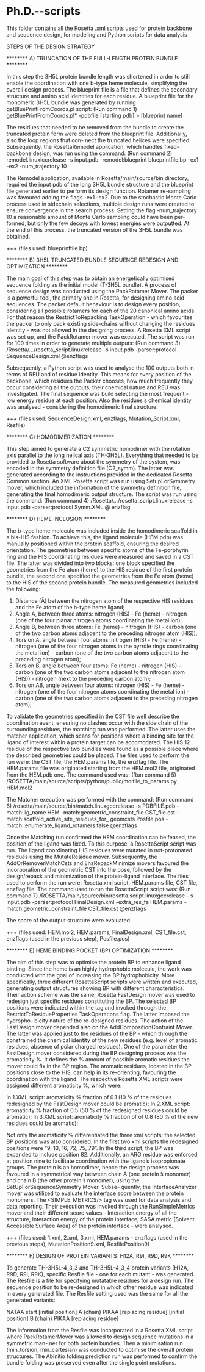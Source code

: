 # Ph.D.--scripts
This folder contains all the Rosetta .xml scripts used for protein backbone and sequence design, for modeling and Python scripts for data analysis


STEPS OF THE DESIGN STRATEGY

******** A) TRUNCATION OF THE FULL-LENGTH PROTEIN BUNDLE ********

In this step the 3H5L protein bundle length was shortened in order to still enable the coordination with one b-type heme molecule, simplifying the overall design process. The blueprint file is a file that defines the secondary structure and amino acid identities for each residue. A blueprint file for the monomeric 3H5L bundle was generated by running getBluePrintFromCoords.pl script:
(Run command 1)
getBluePrintFromCoords.pl* -pdbfile [starting pdb] > [blueprint name]

The residues that needed to be removed from the bundle to create the truncated protein form were deleted from the blueprint file. Additionally, also the loop regions that con- nect the truncated helices were specified. Subsequently, the RosettaRemodel application, which handles fixed-backbone design, was run using the command:
(Run command 2)
remodel.linuxiccrelease -s input.pdb -remodel:blueprint blueprintfile.bp -ex1 -ex2 -num_trajectory 10

The Remodel application, available in Rosetta/main/source/bin directory, required the input pdb of the long 3H5L bundle structure and the blueprint file generated earlier to perform its design function. Rotamer re-sampling was favoured adding the flags -ex1 -ex2. Due to the stochastic Monte Carlo process used in sidechain selections, multiple design runs were created to ensure convergence in the search process. Setting the flag -num_trajectory 10 a reasonable amount of Monte Carlo sampling could have been per- formed, but only the few decoys with lowest energies were outputted. At the end of this process, the truncated version of the 3H5L bundle was obtained.


+++ (files used: blueprintfile.bp)










******** B) 3H5L TRUNCATED BUNDLE SEQUENCE REDESIGN AND OPTIMIZATION ********

The main goal of this step was to obtain an energetically optimised sequence folding as the initial model (T-3H5L bundle). A process of sequence design was conducted using the PackRotamer Mover. The packer is a powerful tool, the primary one in Rosetta, for designing amino acid sequences. The packer default behaviour is to design every position, considering all possible rotamers for each of the 20 canonical amino acids. For that reason the RestrictToRepacking TaskOperation - which favourites the packer to only pack existing side-chains without changing the residues identity - was not allowed in the designing process. A Rosetta XML script was set up, and the PackRotamer mover was executed. The script was run for 100 times in order to generate multiple outputs:
(Run command 3)
/Rosetta/.../rosetta_script.linuxrelease -s input.pdb -parser:protocol SequenceDesign.xml @enzflags

Subsequently, a Python script was used to analyse the 100 outputs both in terms of REU and of residue identity. This means for every position of the backbone, which residues the Packer chooses, how much frequently they occur considering all the outputs, their chemical nature and REU was investigated. The final sequence was build selecting the most frequent - low energy residue at each position. Also the residues ́s chemical identity was analysed - considering the homodimeric final structure.

+++ (files used: SequenceDesign.xml, enzflags, Mutation_Script.xml, Resfile)














******** C) HOMODIMERIZATION ********

This step aimed to generate a C2 symmetric homodimer with the rotation axis parallel to the long helical axis (TH-3H5L). Everything that needed to be provided to Rosetta software about the symmetry of the system, was encoded in the symmetry definition file (C2_symm). The latter was generated according to the instructions provided in the dedicated Rosetta Common section. An XML Rosetta script was run using SetupForSymmetry mover, which included the information of the symmetry definition file, generating the final homodimeric output structure. The script was run using the command:
(Run command 4)
/Rosetta/.../rosetta_script.linuxrelease -s input.pdb -parser:protocol Symm.XML @ enzflag






******** D) HEME INCLUSION ********

The b-type heme molecule was included inside the homodimeric scaffold in a bis-HIS fashion. To achieve this, the ligand molecule (HEM.pdb) was manually positioned within the protein scaffold, ensuring the desired orientation. The geometries between specific atoms of the Fe-porphyrin ring and the HIS coordinating residues were measured and saved in a CST file. The latter was divided into two blocks: one block specified the geometries from the Fe atom (heme) to the HIS residue of the first protein bundle, the second one specified the geometries from the Fe atom (heme) to the HIS of the second protein bundle. The measured geometries included the following:
1) Distance (Å) between the nitrogen atom of the respective HIS residues and the Fe atom of the b-type heme ligand;
2) Angle A, between three atoms: nitrogen (HIS) - Fe (heme) - nitrogen (one of the four planar nitrogen atoms coordinating the metal ion);
3) Angle B, between three atoms: Fe (heme) - nitrogen (HIS) - carbon (one of the two carbon atoms adjacent to the preceding nitrogen atom (HIS));
4) Torsion A, angle between four atoms: nitrogen (HIS) - Fe (heme) - nitrogen (one of the four nitrogen atoms in the pyrrole rings coordinating the metal ion) - carbon (one of the two carbon atoms adjacent to the preceding nitrogen atom);
5) Torsion B, angle between four atoms: Fe (heme) - nitrogen (HIS) - carbon (one of the two carbon atoms adjacent to the nitrogen atom (HIS)) - nitrogen (next to the preceding carbon atom);
6) Torsion AB, angle between four atoms: nitrogen (HIS) - Fe (heme) - nitrogen (one of the four nitrogen atoms coordinating the metal ion) - carbon (one of the two carbon atoms adjacent to the preceding nitrogen atom);

To validate the geometries specified in the CST file well describe the coordination event, ensuring no clashes occur with the side chain of the surrounding residues, the matching run was performed. The latter uses the matcher application, which scans for positions where a binding site for the ligand of interest within a protein target can be accomodated. The HIS 12 residue of the respective two bundles were found as a possible place where the described geometries could be placed. The files used to perform the run were: the CST file, the HEM.params file, the enzflag file. The HEM.params file was originated starting from the HEM.mol2 file, originated from the HEM.pdb one. The command used was:
(Run command 5) /ROSETTA/main/source/scripts/python/public/molfile_to_params.py HEM.mol2

The Matcher execution was performed with the command:
(Run command 6)
/rosetta/main/source/bin/match.linuxgccrelease -s PDBFILE.pdb -match:lig_name HEM -match:geometric_constraint_file CST_file.cst -match:scaffold_active_site_residues_for_ geomcsts Posfile.pos -match::enumerate_ligand_rotamers false @enzflags

Once the Matching run confirmed the HEM coordination can be feased, the position of the ligand was fixed. To this purpose, a RosettaScript script was run. The ligand coordinating HIS residues were mutated in not-protonated residues using the MutateResidue mover. Subsequently, the AddOrRemoverMatchCsts and EnzRepackMinimize movers favoured the incorporation of the geometric CST into the pose, followed by the design/repack and minimization of the protein-ligand interface. The files used to perform the run were: Rosetta.xml script, HEM.params file, CST file, enzflag file. The command used to run the RosettaScript script was:
(Run command 7) /ROSETTA/main/source/bin/rosetta.script.linuxgccrelease - s input.pdb -parser:protocol FinalDesign.xml -extra_res_fa HEM.params -match:geometric_constraint_file CST_file.cst @enzflags

The score of the output structure were evaluated.


+++ (files used: HEM.mol2, HEM.params, FinalDesign.xml, CST_file.cst, enzflags (used in the previous step), Posfile.pos)











******** E) HEME BINDING POCKET (BP) OPTIMIZATION ********

The aim of this step was to optimise the protein BP to enhance ligand binding. Since the heme is an highly hydrophobic molecule, the work was conducted with the goal of increasing the BP hydrophobicity. More specifically, three different RosettaScript scripts were written and executed, generating output structures showing BP with different characteristics. Their action scheme was the same; Rosetta FastDesign mover was used to redesign just specific residues constituting the BP. The selected BP positions were indicated within the <RESIDUESELECTOR/> tag and invoked through the RestrictToResidueProperties TaskOperations flag. The latter imposed the hydropho- bicity nature of the re-designed residues. The action of the FastDesign mover depended also on the AddCompositionContraint Mover. The latter was applied just to the residues of the BP - which through the <Comp subtag/> constrained the chemical identity of the new residues (e.g. level of aromatic residues, absence of polar charged residues). One of the parameter the FastDesign mover considered during the BP designing process was the aromaticity %. It defines the % amount of possible aromatic residues the mover could fix in the BP region. The aromatic residues, located in the BP positions close to the HIS, can help in its re-orienting, favouring the coordination with the ligand. The respective Rosetta XML scripts were assigned different aromaticity %, which were:

In 1.XML script: aromaticity % fraction of 0.1 (10 % of the residues redesigned by the FastDesign mover could be aromatic);
In 2.XML script: aromaticity % fraction of 0.5 (50 % of the redesigned residues could be aromatic);
In 3.XML script: aromaticity % fraction of of 0.8 (80 % of the new residues could be aromatic);

Not only the aromaticity % differentiated the three xml scripts; the selected BP positions was also considered. In the first two xml scripts the redesigned positions were ”9, 13, 16, 72, 75, 79”. In the third script, the BP was expanded to include position 82. Additionally, an ARG residue was enforced at position nine to facilitate coordination with the ligand’s isopropionate groups. The protein is an homodimer, hence the design process was favoured in a symmetrical way between chain A (one protein ́s monomer) and chain B (the other protein ́s monomer), using the SetUpForSequenceSymmetry Mover. Subse- quently, the InterfaceAnalyzer mover was utilized to evaluate the interface score between the protein monomers. The <SIMPLE_METRICS/> tag was used for data analysis and data reporting. Their execution was invoked through the RunSimpleMetrics mover and their different score values - Interaction energy of all the structure, Interaction energy of the protein interface, SASA metric (Solvent Accessible Surface Area) of the protein interface - were analysed.


+++ (files used: 1.xml, 2.xml, 3.xml, HEM.params - enzflags (used in the previous steps), MutationPosition9.xml, ResfilePosition9)










******** F) DESIGN OF PROTEIN VARIANTS: H12A, R9I, R9D, R9K ********

To generate TH-3H5L-4_3_3 and TH-3H5L-4_3_4 protein variants (H12A, R9D, R9I, R9K), specific Resfile file - one for each mutant - was generated. The Resfile is a file for specifying mutatable residues for a design run. The sequence position to be re-designed in which other residue was indicated in every generated file. The Resfile setting used was the same for all the generated variants:

NATAA start
[initial position] A (chain) PIKAA [replacing residue]
[initial position] B (chain) PIKAA [replacing residue]

The information from the Resfile was incorporated in a Rosetta XML script where PackRotamerMover was allowed to design sequence mutations in a symmetric man- ner for both protein bundles. Then a minimisation run (min_torsion, min_cartesian) was conducted to optimise the overall protein structures. The Abinitio folding prediction run was performed to confirm the bundle folding was preserved even after the single point mutations.














